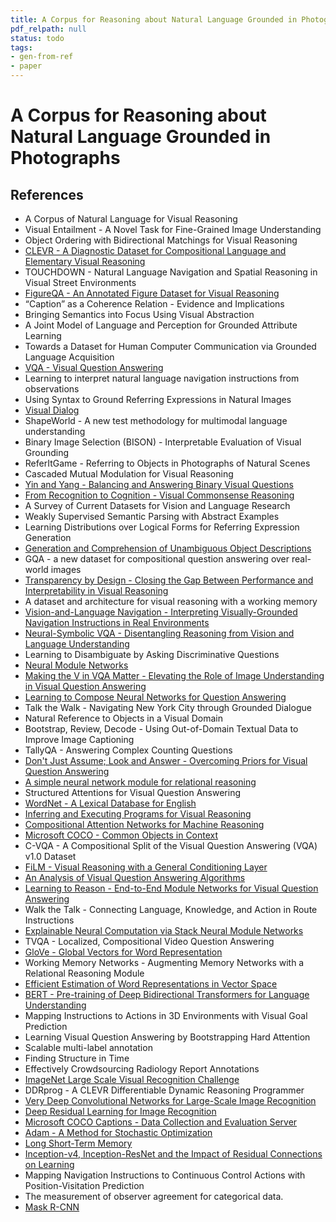 ```yaml
---
title: A Corpus for Reasoning about Natural Language Grounded in Photographs
pdf_relpath: null
status: todo
tags:
- gen-from-ref
- paper
---
```


# A Corpus for Reasoning about Natural Language Grounded in Photographs

## References

- A Corpus of Natural Language for Visual Reasoning
- Visual Entailment - A Novel Task for Fine-Grained Image Understanding
- Object Ordering with Bidirectional Matchings for Visual Reasoning
- [CLEVR - A Diagnostic Dataset for Compositional Language and Elementary Visual Reasoning](./clevr-a-diagnostic-dataset-for-compositional-language-and-elementary-visual-reasoning.md)
- TOUCHDOWN - Natural Language Navigation and Spatial Reasoning in Visual Street Environments
- [FigureQA - An Annotated Figure Dataset for Visual Reasoning](./figureqa-an-annotated-figure-dataset-for-visual-reasoning.md)
- “Caption” as a Coherence Relation - Evidence and Implications
- Bringing Semantics into Focus Using Visual Abstraction
- A Joint Model of Language and Perception for Grounded Attribute Learning
- Towards a Dataset for Human Computer Communication via Grounded Language Acquisition
- [VQA - Visual Question Answering](./vqa-visual-question-answering.md)
- Learning to interpret natural language navigation instructions from observations
- Using Syntax to Ground Referring Expressions in Natural Images
- [Visual Dialog](./visual-dialog.md)
- ShapeWorld - A new test methodology for multimodal language understanding
- Binary Image Selection (BISON) - Interpretable Evaluation of Visual Grounding
- ReferItGame - Referring to Objects in Photographs of Natural Scenes
- Cascaded Mutual Modulation for Visual Reasoning
- [Yin and Yang - Balancing and Answering Binary Visual Questions](./yin-and-yang-balancing-and-answering-binary-visual-questions.md)
- [From Recognition to Cognition - Visual Commonsense Reasoning](./from-recognition-to-cognition-visual-commonsense-reasoning.md)
- A Survey of Current Datasets for Vision and Language Research
- Weakly Supervised Semantic Parsing with Abstract Examples
- Learning Distributions over Logical Forms for Referring Expression Generation
- [Generation and Comprehension of Unambiguous Object Descriptions](./generation-and-comprehension-of-unambiguous-object-descriptions.md)
- GQA - a new dataset for compositional question answering over real-world images
- [Transparency by Design - Closing the Gap Between Performance and Interpretability in Visual Reasoning](./transparency-by-design-closing-the-gap-between-performance-and-interpretability-in-visual-reasoning.md)
- A dataset and architecture for visual reasoning with a working memory
- [Vision-and-Language Navigation - Interpreting Visually-Grounded Navigation Instructions in Real Environments](./vision-and-language-navigation-interpreting-visually-grounded-navigation-instructions-in-real-environments.md)
- [Neural-Symbolic VQA - Disentangling Reasoning from Vision and Language Understanding](./neural-symbolic-vqa-disentangling-reasoning-from-vision-and-language-understanding.md)
- Learning to Disambiguate by Asking Discriminative Questions
- [Neural Module Networks](./neural-module-networks.md)
- [Making the V in VQA Matter - Elevating the Role of Image Understanding in Visual Question Answering](./making-the-v-in-vqa-matter-elevating-the-role-of-image-understanding-in-visual-question-answering.md)
- [Learning to Compose Neural Networks for Question Answering](./learning-to-compose-neural-networks-for-question-answering.md)
- Talk the Walk - Navigating New York City through Grounded Dialogue
- Natural Reference to Objects in a Visual Domain
- Bootstrap, Review, Decode - Using Out-of-Domain Textual Data to Improve Image Captioning
- TallyQA - Answering Complex Counting Questions
- [Don't Just Assume; Look and Answer - Overcoming Priors for Visual Question Answering](./don-t-just-assume-look-and-answer-overcoming-priors-for-visual-question-answering.md)
- [A simple neural network module for relational reasoning](./a-simple-neural-network-module-for-relational-reasoning.md)
- Structured Attentions for Visual Question Answering
- [WordNet - A Lexical Database for English](./wordnet-a-lexical-database-for-english.md)
- [Inferring and Executing Programs for Visual Reasoning](./inferring-and-executing-programs-for-visual-reasoning.md)
- [Compositional Attention Networks for Machine Reasoning](./compositional-attention-networks-for-machine-reasoning.md)
- [Microsoft COCO - Common Objects in Context](./microsoft-coco-common-objects-in-context.md)
- C-VQA - A Compositional Split of the Visual Question Answering (VQA) v1.0 Dataset
- [FiLM - Visual Reasoning with a General Conditioning Layer](./film-visual-reasoning-with-a-general-conditioning-layer.md)
- [An Analysis of Visual Question Answering Algorithms](./an-analysis-of-visual-question-answering-algorithms.md)
- [Learning to Reason - End-to-End Module Networks for Visual Question Answering](./learning-to-reason-end-to-end-module-networks-for-visual-question-answering.md)
- Walk the Talk - Connecting Language, Knowledge, and Action in Route Instructions
- [Explainable Neural Computation via Stack Neural Module Networks](./explainable-neural-computation-via-stack-neural-module-networks.md)
- TVQA - Localized, Compositional Video Question Answering
- [GloVe - Global Vectors for Word Representation](./glove-global-vectors-for-word-representation.md)
- Working Memory Networks - Augmenting Memory Networks with a Relational Reasoning Module
- [Efficient Estimation of Word Representations in Vector Space](./efficient-estimation-of-word-representations-in-vector-space.md)
- [BERT - Pre-training of Deep Bidirectional Transformers for Language Understanding](./bert-pre-training-of-deep-bidirectional-transformers-for-language-understanding.md)
- Mapping Instructions to Actions in 3D Environments with Visual Goal Prediction
- Learning Visual Question Answering by Bootstrapping Hard Attention
- Scalable multi-label annotation
- Finding Structure in Time
- Effectively Crowdsourcing Radiology Report Annotations
- [ImageNet Large Scale Visual Recognition Challenge](./imagenet-large-scale-visual-recognition-challenge.md)
- DDRprog - A CLEVR Differentiable Dynamic Reasoning Programmer
- [Very Deep Convolutional Networks for Large-Scale Image Recognition](./very-deep-convolutional-networks-for-large-scale-image-recognition.md)
- [Deep Residual Learning for Image Recognition](./deep-residual-learning-for-image-recognition.md)
- [Microsoft COCO Captions - Data Collection and Evaluation Server](./microsoft-coco-captions-data-collection-and-evaluation-server.md)
- [Adam - A Method for Stochastic Optimization](./adam-a-method-for-stochastic-optimization.md)
- [Long Short-Term Memory](./long-short-term-memory.md)
- [Inception-v4, Inception-ResNet and the Impact of Residual Connections on Learning](./inception-v4-inception-resnet-and-the-impact-of-residual-connections-on-learning.md)
- Mapping Navigation Instructions to Continuous Control Actions with Position-Visitation Prediction
- The measurement of observer agreement for categorical data.
- [Mask R-CNN](./mask-r-cnn.md)
